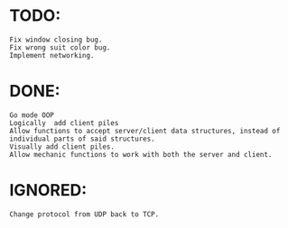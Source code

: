 # TODO:
    Fix window closing bug.
    Fix wrong suit color bug.
    Implement networking.
# DONE:
    Go mode OOP
    Logically  add client piles
    Allow functions to accept server/client data structures, instead of individual parts of said structures.
    Visually add client piles.
    Allow mechanic functions to work with both the server and client.
# IGNORED:
    Change protocol from UDP back to TCP.
